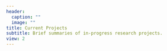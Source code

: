 ```yaml
---
header:
  caption: ""
  image: ""
title: Current Projects
subtitle: Brief summaries of in-progress research projects.
view: 2
---
```

